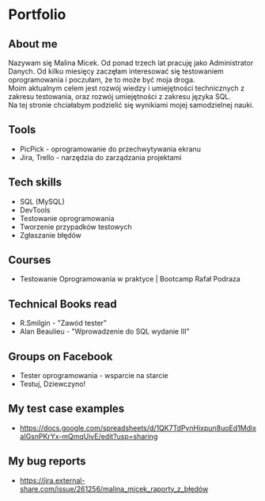 
# Portfolio

## About me

<p> Nazywam się Malina Micek. Od ponad trzech lat pracuję jako Administrator Danych. Od kilku miesięcy zaczęłam interesować się testowaniem oprogramowania i poczułam, że to może być moja droga. <br> 
Moim aktualnym celem jest rozwój wiedzy i umiejętności technicznych z zakresu testowania, oraz rozwój umiejętności z zakresu języka SQL. <br> Na tej stronie chciałabym podzielić się wynikiami mojej samodzielnej nauki. </p>

## Tools

* PicPick - oprogramowanie do przechwytywania ekranu
* Jira, Trello - narzędzia do zarządzania projektami

## Tech skills

* SQL (MySQL)
* DevTools
* Testowanie oprogramowania
* Tworzenie przypadków testowych
* Zgłaszanie błędów

## Courses

* Testowanie Oprogramowania w praktyce | Bootcamp Rafał Podraza

## Technical Books read

* R.Smilgin - "Zawód tester"
* Alan Beaulieu - "Wprowadzenie do SQL wydanie III"

## Groups on Facebook

* Tester oprogramowania - wsparcie na starcie
* Testuj, Dziewczyno!

## My test case examples

* https://docs.google.com/spreadsheets/d/1QK7TdPynHixpun8uoEd1MdixaIGsnPKrYx-mQmqUivE/edit?usp=sharing

## My bug reports
* https://jira.external-share.com/issue/261256/malina_micek_raporty_z_błędów

